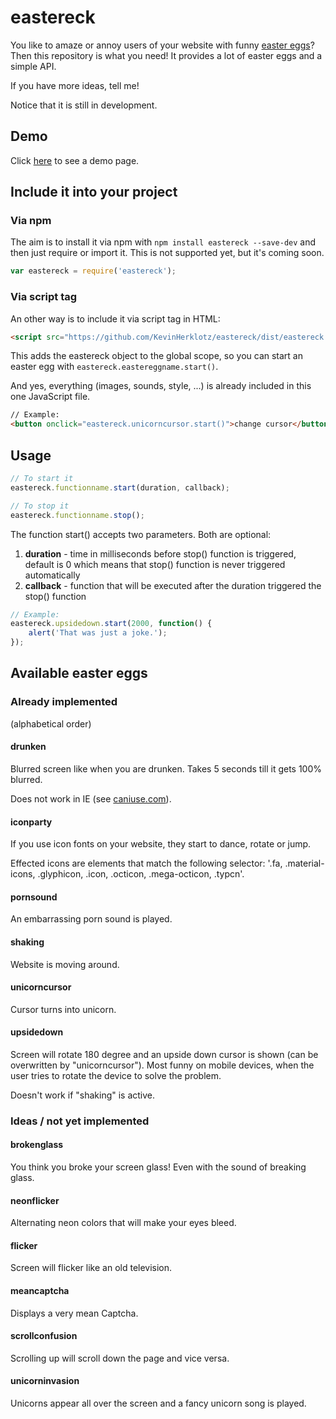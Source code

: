 # eastereck

You like to amaze or annoy users of your website with funny [easter eggs](https://en.wikipedia.org/wiki/Easter_egg_%28media%29)? Then this repository is what you need!
It provides a lot of easter eggs and a simple API.

If you have more ideas, tell me!

Notice that it is still in development.

## Demo

Click [here](https://rawgit.com/KevinHerklotz/eastereck/master/dist/demo.html) to see a demo page.

## Include it into your project

### Via npm

The aim is to install it via npm with `npm install eastereck --save-dev` and then just require or import it.
This is not supported yet, but it's coming soon.

```javascript
var eastereck = require('eastereck');
```

### Via script tag

An other way is to include it via script tag in HTML:  

```html
<script src="https://github.com/KevinHerklotz/eastereck/dist/eastereck.min.js"></script>
```

This adds the eastereck object to the global scope, so you can start an easter egg with `eastereck.eastereggname.start()`.

And yes, everything (images, sounds, style, ...) is already included in this one JavaScript file.

```html
// Example:
<button onclick="eastereck.unicorncursor.start()">change cursor</button>
```

## Usage

```javascript
// To start it
eastereck.functionname.start(duration, callback);

// To stop it
eastereck.functionname.stop();
```

The function start() accepts two parameters. Both are optional:

1. **duration** - time in milliseconds before stop() function is triggered, default is 0 which means that stop() function is never triggered automatically
2. **callback** - function that will be executed after the duration triggered the stop() function

```javascript
// Example:
eastereck.upsidedown.start(2000, function() {
    alert('That was just a joke.');
});
```

## Available easter eggs

### Already implemented

(alphabetical order)

#### drunken
Blurred screen like when you are drunken. Takes 5 seconds till it gets 100% blurred.

Does not work in IE (see [caniuse.com](http://caniuse.com/#feat=css-filters)).

#### iconparty
If you use icon fonts on your website, they start to dance, rotate or jump.

Effected icons are elements that match the following selector:
'.fa, .material-icons, .glyphicon, .icon, .octicon, .mega-octicon, .typcn'.

#### pornsound
An embarrassing porn sound is played.

#### shaking
Website is moving around.

#### unicorncursor
Cursor turns into unicorn.

#### upsidedown
Screen will rotate 180 degree and an upside down cursor is shown (can be overwritten by "unicorncursor").
Most funny on mobile devices, when the user tries to rotate the device to solve the problem.

Doesn't work if "shaking" is active.

### Ideas / not yet implemented

#### brokenglass
You think you broke your screen glass! Even with the sound of breaking glass.

#### neonflicker
Alternating neon colors that will make your eyes bleed.

#### flicker
Screen will flicker like an old television.

#### meancaptcha
Displays a very mean Captcha.

#### scrollconfusion
Scrolling up will scroll down the page and vice versa.

#### unicorninvasion
Unicorns appear all over the screen and a fancy unicorn song is played. 
